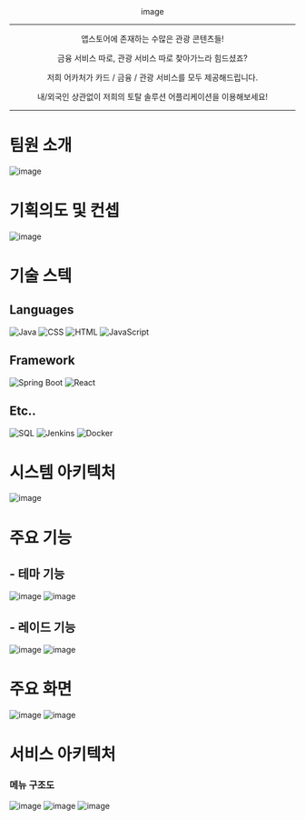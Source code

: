 <div align="center">
  image
</div>
<hr>
<p align="center">
  앱스토어에 존재하는 수많은 관광 콘텐츠들!
</p>
<p align="center">
  금융 서비스 따로, 관광 서비스 따로 찾아가느라 힘드셨죠?
</p>
<p align="center">
  저희 어카처가 카드 / 금융 / 관광 서비스를 모두 제공해드립니다.
</p>
<p align="center">
  내/외국인 상관없이 저희의 토탈 솔루션 어플리케이션을 이용해보세요!
</p>
<hr>

# 팀원 소개
![image](https://github.com/user-attachments/assets/5c5a4cf9-6aa3-4100-b7a3-d577162f08e6)

# 기획의도 및 컨셉
![image](https://github.com/user-attachments/assets/0e0e935d-dd1b-4d68-95a0-a887c17f7757)

# 기술 스텍
## Languages
![Java](https://img.shields.io/badge/Java-007396?style=flat-square&logo=Java&logoColor=white)
![CSS](https://img.shields.io/badge/CSS-1572B6?style=flat-square&logo=CSS3&logoColor=white)
![HTML](https://img.shields.io/badge/HTML-E34F26?style=flat-square&logo=HTML5&logoColor=white)
![JavaScript](https://img.shields.io/badge/JavaScript-F7DF1E?style=flat-square&logo=JavaScript&logoColor=black)

## Framework
![Spring Boot](https://img.shields.io/badge/Spring_Boot-6DB33F?style=flat-square&logo=SpringBoot&logoColor=white)
![React](https://img.shields.io/badge/React-61DAFB?style=flat-square&logo=React&logoColor=black)

## Etc..
![SQL](https://img.shields.io/badge/SQL-4479A1?style=flat-square&logo=MySQL&logoColor=white)
![Jenkins](https://img.shields.io/badge/Jenkins-D24939?style=flat-square&logo=Jenkins&logoColor=white)
![Docker](https://img.shields.io/badge/-Docker-2496ED?style=flat-square&logo=docker&logoColor=white)

# 시스템 아키텍처
![image](https://github.com/user-attachments/assets/bff2a577-9200-4a50-89aa-d32b495103e8)

# 주요 기능
## - 테마 기능
![image](https://github.com/user-attachments/assets/1423cb00-9e99-40bf-b349-18975bf71b28)
![image](https://github.com/user-attachments/assets/f0decace-6569-424f-86bd-22fc9e20fa90)

## - 레이드 기능
![image](https://github.com/user-attachments/assets/5b83fb7f-934b-435d-a1de-a90d15657988)
![image](https://github.com/user-attachments/assets/ebb46667-c2da-4782-9250-2f5527d4c0cf)

# 주요 화면
![image]()
![image]()

# 서비스 아키텍처
### 메뉴 구조도
![image](https://github.com/user-attachments/assets/24894be4-9e7f-4263-b88c-0188a0b5bcf7)
![image]()
![image]()





